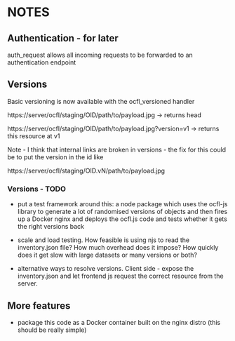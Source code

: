 # NOTES

## Authentication - for later

auth_request allows all incoming requests to be forwarded to an authentication endpoint


## Versions

Basic versioning is now available with the ocfl_versioned handler

https://server/ocfl/staging/OID/path/to/payload.jpg -> returns head

https://server/ocfl/staging/OID/path/to/payload.jpg?version=v1 -> returns this resource at v1

Note - I think that internal links are broken in versions - the fix for this could be to put the version in the id like

https://server/ocfl/staging/OID.vN/path/to/payload.jpg

### Versions - TODO

* put a test framework around this: a node package which uses the ocfl-js library to generate a lot of randomised versions of objects and then fires up a Docker nginx and deploys the ocfl.js code and tests whether it gets the right versions back

* scale and load testing. How feasible is using njs to read the inventory.json file? How much overhead does it impose? How quickly does it get slow with large datasets or many versions or both?

* alternative ways to resolve versions. Client side - expose the inventory.json and let frontend js request the correct resource from the server.

## More features

* package this code as a Docker container built on the nginx distro (this should be really simple)
